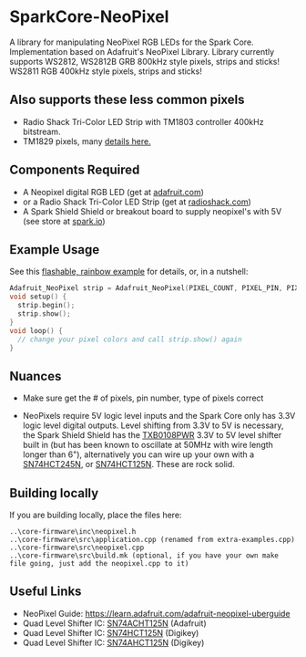 SparkCore-NeoPixel
==================

A library for manipulating NeoPixel RGB LEDs for the Spark Core.
Implementation based on Adafruit's NeoPixel Library.
Library currently supports WS2812, WS2812B GRB 800kHz style pixels, strips and sticks!
WS2811 RGB 400kHz style pixels, strips and sticks!

Also supports these less common pixels
---
- Radio Shack Tri-Color LED Strip with TM1803 controller 400kHz bitstream.
- TM1829 pixels, many [details here.](https://community.spark.io/t/neopixel-library-for-tm1829-controller-resolved/5363)

Components Required
---
- A Neopixel digital RGB LED (get at [adafruit.com](adafruit.com))
- or a Radio Shack Tri-Color LED Strip (get at [radioshack.com](radioshack.com))
- A Spark Shield Shield or breakout board to supply neopixel's with 5V (see store at [spark.io](spark.io))

Example Usage
---

See this [flashable, rainbow example](firmware/examples/a-rainbow.cpp) for details, or, in a nutshell:

```cpp
Adafruit_NeoPixel strip = Adafruit_NeoPixel(PIXEL_COUNT, PIXEL_PIN, PIXEL_TYPE);
void setup() {
  strip.begin();
  strip.show();
}
void loop() {
  // change your pixel colors and call strip.show() again
}
```

Nuances
---

- Make sure get the # of pixels, pin number, type of pixels correct

- NeoPixels require 5V logic level inputs and the Spark Core only has 3.3V logic level digital outputs. Level shifting from 3.3V to 5V is
necessary, the Spark Shield Shield has the [TXB0108PWR](http://www.digikey.com/product-search/en?pv7=2&k=TXB0108PWR) 3.3V to 5V level shifter built in (but has been known to oscillate at 50MHz with wire length longer than 6"), alternatively you can wire up your own with a [SN74HCT245N](http://www.digikey.com/product-detail/en/SN74HCT245N/296-1612-5-ND/277258), or [SN74HCT125N](http://www.digikey.com/product-detail/en/SN74HCT125N/296-8386-5-ND/376860). These are rock solid.


Building locally
---

If you are building locally, place the files here:

```
..\core-firmware\inc\neopixel.h
..\core-firmware\src\application.cpp (renamed from extra-examples.cpp)
..\core-firmware\src\neopixel.cpp
..\core-firmware\src\build.mk (optional, if you have your own make file going, just add the neopixel.cpp to it)
```

Useful Links
---

- NeoPixel Guide: https://learn.adafruit.com/adafruit-neopixel-uberguide
- Quad Level Shifter IC: [SN74ACHT125N](https://www.adafruit.com/product/1787) (Adafruit)
- Quad Level Shifter IC: [SN74HCT125N](http://www.digikey.com/product-detail/en/SN74HCT125N/296-8386-5-ND/376860) (Digikey)
- Quad Level Shifter IC: [SN74AHCT125N](http://www.digikey.com/product-detail/en/SN74AHCT125N/296-4655-5-ND/375798) (Digikey)
